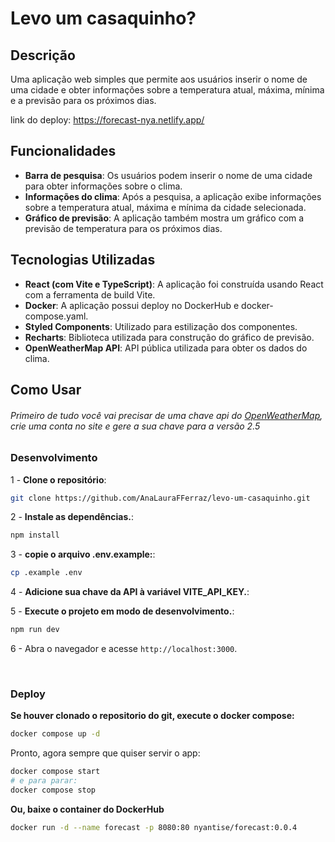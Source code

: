 # Levo um casaquinho?

## Descrição

Uma aplicação web simples que permite aos usuários inserir o nome de uma cidade e obter informações sobre a temperatura atual, máxima, mínima e a previsão para os próximos dias.

link do deploy: https://forecast-nya.netlify.app/

## Funcionalidades

- **Barra de pesquisa**: Os usuários podem inserir o nome de uma cidade para obter informações sobre o clima.
- **Informações do clima**: Após a pesquisa, a aplicação exibe informações sobre a temperatura atual, máxima e mínima da cidade selecionada.
- **Gráfico de previsão**: A aplicação também mostra um gráfico com a previsão de temperatura para os próximos dias.

## Tecnologias Utilizadas

- **React (com Vite e TypeScript)**: A aplicação foi construída usando React com a ferramenta de build Vite.
- **Docker**: A aplicação possui deploy no DockerHub e docker-compose.yaml.
- **Styled Components**: Utilizado para estilização dos componentes.
- **Recharts**: Biblioteca utilizada para construção do gráfico de previsão.
- **OpenWeatherMap API**: API pública utilizada para obter os dados do clima.

## Como Usar
###### Primeiro de tudo você vai precisar de uma chave api do [OpenWeatherMap](https://openweathermap.org), crie uma conta no site e gere a sua chave para a versão 2.5
### Desenvolvimento
1 - **Clone o repositório**:
```bash
git clone https://github.com/AnaLauraFFerraz/levo-um-casaquinho.git
```

2 - **Instale as dependências.**:
```bash
npm install
```

3 - **copie o arquivo .env.example:**:
```bash
cp .example .env
```
4 - **Adicione sua chave da API à variável VITE_API_KEY.**:

5 - **Execute o projeto em modo de desenvolvimento.**:
```bash
npm run dev
```

6 - Abra o navegador e acesse `http://localhost:3000`.

<br>

### Deploy

**Se houver clonado o repositorio do git, execute o docker compose:**
```bash
docker compose up -d
```
Pronto, agora sempre que quiser servir o app:
```bash
docker compose start
# e para parar:
docker compose stop
```

 **Ou, baixe o container do DockerHub**
```bash
docker run -d --name forecast -p 8080:80 nyantise/forecast:0.0.4
```

